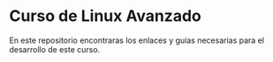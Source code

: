 # Curso de Linux Avanzado
En este repositorio encontraras los enlaces y guías necesarias para el desarrollo de este curso.
